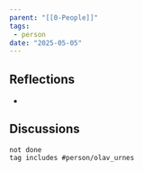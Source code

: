 ```yaml
---
parent: "[[0-People]]"
tags:
 - person
date: "2025-05-05"
---
```

## Reflections
* 
## Discussions
```tasks
not done
tag includes #person/olav_urnes
```
